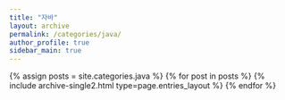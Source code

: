 ```yaml
---
title: "자바"
layout: archive
permalink: /categories/java/
author_profile: true
sidebar_main: true
---
```


{% assign posts = site.categories.java %}
{% for post in posts %} {% include archive-single2.html type=page.entries_layout %} {% endfor %}
